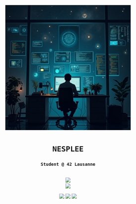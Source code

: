 <div align="center">
  <img src="Images/header.jpg" alt="Header" width="80%"/>

  # `NESPLEE`
  
  ### `Student @ 42 Lausanne`

  <br>

  <img src="https://badge.mediaplus.ma/darkblue/dinguyen?1337Badge=off&UM6P=off" width="350"/>

  <br>

  <img height="150em" src="https://github-readme-stats.vercel.app/api?username=Nesplee&hide=stars&count_private=true&show_icons=true&theme=graywhite&hide_border=true&hide_title=true"/>

  <p>
    <img src="https://img.shields.io/badge/-C-grey?style=flat&logo=c"/>
    <img src="https://img.shields.io/badge/-Shell-grey?style=flat&logo=gnu-bash"/>
    <img src="https://img.shields.io/badge/-Git-grey?style=flat&logo=git"/>
  </p>
</div>

